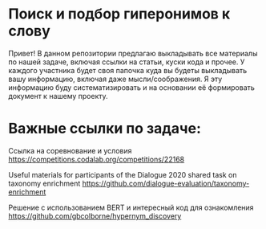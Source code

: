 # Поиск и подбор гиперонимов к слову
Привет! В данном репозитории предлагаю выкладывать все материалы по нашей задаче, включая ссылки на статьи, куски кода и прочее.
У каждого участника будет своя папочка куда вы будеты выкладывать вашу информацию, включая даже мысли/соображения.
Я эту информацию буду систематизировать и на основании её формировать документ к нашему проекту.

# Важные ссылки по задаче:

Ссылка на соревнование и условия
https://competitions.codalab.org/competitions/22168 

Useful materials for participants of the Dialogue 2020 shared task on taxonomy enrichment
https://github.com/dialogue-evaluation/taxonomy-enrichment

Решение с использованием BERT и интересный код для ознакомления
https://github.com/gbcolborne/hypernym_discovery
